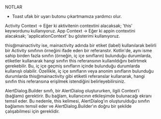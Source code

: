 NOTLAR
- Toast ufak bir uyarı butonu çıkartmamıza yardımcı olur.

Activity Context -> Eğer ki aktivitenin contextini alacaksak; 'this' keywordunu kullanıyoruz.
        App Context -> Eğer ki appin contextini alacaksak; 'applicationContext' bu gösterimi kullanıyoruz.

this@mainactivity ise, mainactivity adında bir etiket (label) kullanılarak belirli bir Activity
sınıfının örneğini ifade eden bir referanstır. Kotlin'de, aynı isme sahip birden fazla sınıfın
(örneğin, iç içe sınıfların) bulunduğu durumlarda, etiketler kullanarak hangi sınıfın this referansının
kullanıldığını belirtmek gerekebilir. Bu, iç içe geçmiş sınıfların içinde bulunduğu durumlarda kullanışlı
olabilir. Özellikle, iç içe sınıfların veya anonim sınıfların bulunduğu durumlarda this@mainactivity
gibi etiketli referanslar kullanarak, hangi sınıfın this referansına erişilmek istendiğini belirleyebilirsiniz.

AlertDialog.Builder sınıfı, bir AlertDialog oluştururken, ilgili Context'i (bağlamı) gerektirir. Bu bağlam, kullanıcının etkileşimde bulunacağı ekranı temsil eder.
Bu nedenle, this kelimesi, AlertDialog'ın oluşturulduğu sınıfın bağlamını temsil eder ve AlertDialog.Builder'ın doğru bir şekilde çalışabilmesi için gereklidir.
